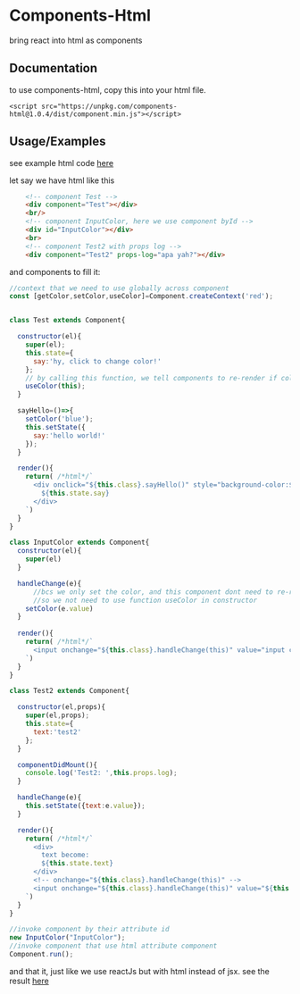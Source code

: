 # Components-Html
bring react into html as components

## Documentation

to use components-html, copy this into your html file.

``<script src="https://unpkg.com/components-html@1.0.4/dist/component.min.js"></script>``

## Usage/Examples
see example html code [here](https://github.com/soekasir/components-html/blob/main/dist/component.html)

let say we have html like this
```html
    <!-- component Test -->
    <div component="Test"></div>
    <br/>
    <!-- component InputColor, here we use component byId -->
    <div id="InputColor"></div>
    <br>
    <!-- component Test2 with props log -->
    <div component="Test2" props-log="apa yah?"></div>
```

and components to fill it:
```javascript
//context that we need to use globally across component
const [getColor,setColor,useColor]=Component.createContext('red');


class Test extends Component{

  constructor(el){
    super(el);
    this.state={
      say:'hy, click to change color!'
    };
    // by calling this function, we tell components to re-render if color context been changed
    useColor(this);
  }

  sayHello=()=>{
    setColor('blue');
    this.setState({
      say:'hello world!'
    });
  }

  render(){
    return( /*html*/`
      <div onclick="${this.class}.sayHello()" style="background-color:${getColor()};">
        ${this.state.say}
      </div>
    `)
  }
}

class InputColor extends Component{
  constructor(el){
    super(el)
  }

  handleChange(e){
      //bcs we only set the color, and this component dont need to re-render,
      //so we not need to use function useColor in constructor 
    setColor(e.value)
  }
  
  render(){
    return( /*html*/`
      <input onchange="${this.class}.handleChange(this)" value="input color to change it!"/>
    `)
  }
}

class Test2 extends Component{

  constructor(el,props){
    super(el,props);
    this.state={
      text:'test2'
    };
  }

  componentDidMount(){
    console.log('Test2: ',this.props.log);
  }

  handleChange(e){
    this.setState({text:e.value});
  }

  render(){
    return( /*html*/`
      <div>
        text become:
        ${this.state.text}
      </div>
      <!-- onchange="${this.class}.handleChange(this)" -->
      <input onchange="${this.class}.handleChange(this)" value="${this.state.text}"/>
    `)
  }
}

//invoke component by their attribute id
new InputColor("InputColor");
//invoke component that use html attribute component
Component.run();
```

and that it, just like we use reactJs but with html instead of jsx. see the result [here](https://unpkg.com/components-html@1.0.4/dist/component.html)
